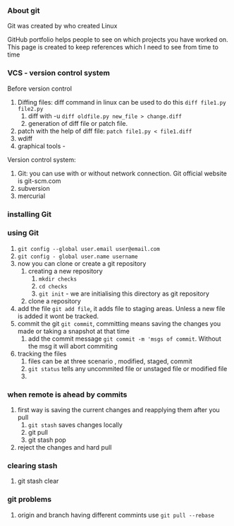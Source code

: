 ### About git 
Git was created by who created Linux

GitHub portfolio helps people to see on which projects you have worked on. This page is created to keep references which I need to see from time to time

### VCS - version control system
Before version control 
1. Diffing files: diff command in linux can be used to do this `diff file1.py file2.py`
    1. diff with -u `diff oldfile.py new_file > change.diff`
    2. generation of diff file or patch file.
2. patch with the help of diff file: `patch file1.py < file1.diff`
3. wdiff
4. graphical tools - 

Version control system:
1. Git: you can use with or without network connection. Git official website is git-scm.com
2. subversion
3. mercurial

### installing Git


### using Git
1. `git config --global user.email user@email.com`
2. `git config - global user.name username`
3. now you can clone or create a git repository
    1. creating a new repository
        1. `mkdir checks`
        2. `cd checks`
        3. `git init` - we are initialising this directory as git repository
    2. clone a repository
4. add the file `git add file`, it adds file to staging areas. Unless a new file is added it wont be tracked.
5. commit the git `git commit`, committing means saving the changes you made or taking a snapshot at that time
    1. add the commit message `git commit -m 'msgs of commit`. Without the msg it will abort commiting
6. tracking the files
    1. files can be at three scenario , modified, staged, commit
    2. `git status` tells any uncommited file or unstaged file or modified file
    3. 


### when remote is ahead by commits
1. first way is saving the current changes and reapplying them after you pull
    1. `git stash` saves changes locally
    2. git pull
    3. git stash pop 
2. reject the changes and hard pull


### clearing stash
1. git stash clear

### git problems
1. origin and branch having different commints
    use `git pull --rebase`
